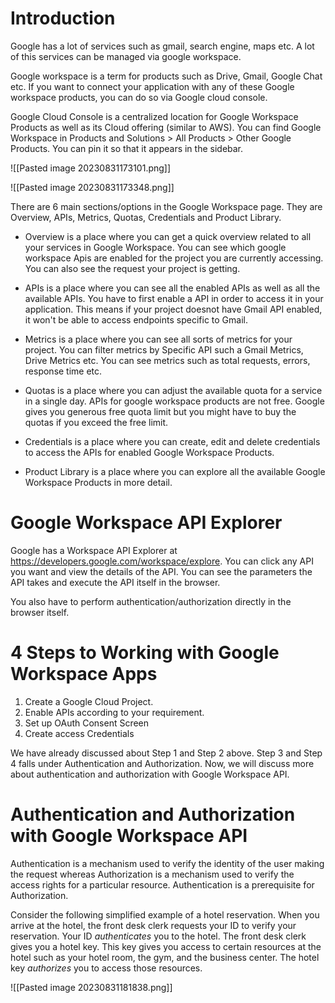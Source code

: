 
# Introduction

Google has a lot of services such as gmail, search engine, maps etc. A lot of this services can be managed via google workspace.

Google workspace is a term for products such as Drive, Gmail, Google Chat etc. If you want to connect your application with any of these Google workspace products, you can do so via Google cloud console.

Google Cloud Console is a centralized location for Google Workspace Products as well as its Cloud offering (similar to AWS).  You can find Google Workspace in Products and Solutions > All Products > Other Google Products. You can pin it so that it appears in the sidebar.

![[Pasted image 20230831173101.png]]


![[Pasted image 20230831173348.png]]

There are 6 main sections/options in the Google Workspace page. They are Overview, APIs, Metrics, Quotas, Credentials and Product Library.

- Overview is a place where you can get a quick overview related to all your services in Google Workspace. You can see which google workspace Apis are enabled for the project you are currently accessing. You can also see the request your project is getting. 

- APIs is a place where you can see all the enabled APIs as well as all the available APIs. You have to first enable a API in order to access it in your application. This means if your project doesnot have Gmail API enabled, it won't be able to access endpoints specific to Gmail. 

- Metrics is a place where you can see all sorts of metrics for your project. You can filter metrics by Specific API such a Gmail Metrics, Drive Metrics etc. You can see metrics such as total requests, errors, response time etc. 

- Quotas is a place where you can adjust the available quota for a service in a single day. APIs for google workspace products are not free. Google gives you generous free quota limit but you might have to buy the quotas if you exceed the free limit.  

- Credentials is a place where you can create, edit and delete credentials to access the APIs for enabled Google Workspace Products. 

- Product Library is a place where you can explore all the available Google Workspace Products in more detail.


# Google Workspace API Explorer

Google has a Workspace API Explorer at https://developers.google.com/workspace/explore. You can click any API you want and view the details of the API. You can see the parameters the API takes and execute the API itself in the browser. 

You also have to perform authentication/authorization directly in the browser itself. 


# 4 Steps to Working with Google Workspace Apps


1) Create a Google Cloud Project.
2) Enable APIs according to your requirement.
3) Set up OAuth Consent Screen
4) Create access Credentials


We have already discussed about Step 1 and Step 2 above. Step 3 and Step 4 falls under Authentication and Authorization. Now, we will discuss more about authentication and authorization with Google Workspace API.



# Authentication and Authorization with Google Workspace API

Authentication is a mechanism used to verify the identity of the user making the request whereas Authorization is a mechanism used to verify the access rights for a particular resource. Authentication is a prerequisite for Authorization.

Consider the following simplified example of a hotel reservation. When you arrive at the hotel, the front desk clerk requests your ID to verify your reservation. Your ID _authenticates_ you to the hotel. The front desk clerk gives you a hotel key. This key gives you access to certain resources at the hotel such as your hotel room, the gym, and the business center. The hotel key _authorizes_ you to access those resources.


![[Pasted image 20230831181838.png]]




